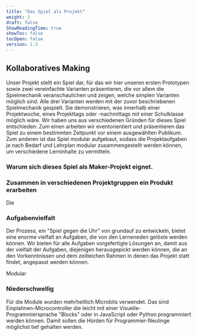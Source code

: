 ```yaml
---
title: "Das Spiel als Projekt"
weight: 3
draft: false
ShowReadingTime: true
showToc: false
tocOpen: false
version: 1.3
---
```


## Kollaboratives Making

Unser Projekt stellt ein Spiel dar, für das wir hier unseren ersten Prototypen sowie zwei vereinfachte Varianten präsentieren, die vor allem die Spielmechanik veranschaulichen und zeigen, welche simplen Varianten möglich sind. Alle drei Varianten werden mit der zuvor beschriebenen Spielmechanik gespielt. Sie demonstrieren, was innerhalb einer Projektwoche, eines Projekttags oder -nachmittags mit einer Schulklasse möglich wäre. Wir haben uns aus verschiedenen Gründen für dieses Spiel entschieden: Zum einen arbeiten wir eventorientiert und präsentieren das Spiel zu einem bestimmten Zeitpunkt vor einem ausgewählten Publikum. Zum anderen ist das Spiel modular aufgebaut, sodass die Projektaufgaben je nach Bedarf und Lehrplan modular zusammengestellt werden können, um verschiedene Lerninhalte zu vermitteln.

### Warum sich dieses Spiel als Maker-Projekt eignet.



### Zusammen in verschiedenen Projektgruppen ein Produkt erarbeiten
Die 

### Aufgabenvielfalt
Der Prozess, ein "Spiel gegen die Uhr" von grundauf zu entwickeln, bietet eine enorme vielfalt an Aufgaben, die von den Lerneneden gelöste werden können. Wir bieten für alle Aufgaben vorgefertigte Lösungen an, damit aus der vielfalt der Aufgaben, diejenigen herausgepickt werden können, die an den Vorkenntnissen und dem zeitleichen Rahmen in denen das Projekt statt findet, angepasst werden können. 

Modular
### Niederschwellig 
Für die Module wurden mehrheitlich Microbits verwendet. Das sind Einplatinen-Microcontroller die leicht mit einer Visuelle-Programmiersprache "Blocks" oder in JavaScript oder Python programmiert werden können. Damit sollen die Hürden für Programmier-Neulinge möglichst tief gehalten werden.



